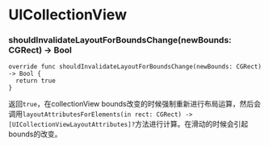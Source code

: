 # UICollectionView


### shouldInvalidateLayoutForBoundsChange(newBounds: CGRect) -> Bool

```
override func shouldInvalidateLayoutForBoundsChange(newBounds: CGRect) -> Bool {
  return true
}
```

返回```true```，在collectionView bounds改变的时候强制重新进行布局运算，然后会调用```layoutAttributesForElements(in rect: CGRect) -> [UICollectionViewLayoutAttributes]?```方法进行计算。在滑动的时候会引起bounds的改变。
